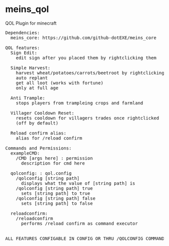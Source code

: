 # meins_qol
QOL Plugin for minecraft
<pre>
Dependencies:
  meins_core: https://github.com/github-dotEXE/meins_core
  
QOL features:
  Sign Edit:
    edit sign after you placed them by rightclicking them
  
  Simple Harvest:
    harvest wheat/potatoes/carrots/beetroot by rightclicking
    auto replant
    get all loot (works with fortune)
    only at full age
    
  Anti Trample:
    stops players from trampleing crops and farmland
    
  Villager Cooldown Reset:
    resets cooldown for villagers trades once rightclicked
    (off by default)
  
  Reload confirm alias:
    alias for /reload confirm
    
Commands and Permissions:
  exampleCMD:
    /CMD [args here] : permission
      description for cmd here
   
  qolconfig: : qol.config
    /qolconfig [string path] 
      displays what the value of [string path] is
    /qolconfig [string path] true
      sets [string path] to true
    /qolconfig [string path] false
      sets [string path] to false
      
  reloadconfirm:
    /reloadconfirm
      performs /reload confirm as command executor
    
  
ALL FEATURES CONFIGABLE IN CONFIG OR THRU /QOLCONFIG COMMAND
</pre>
